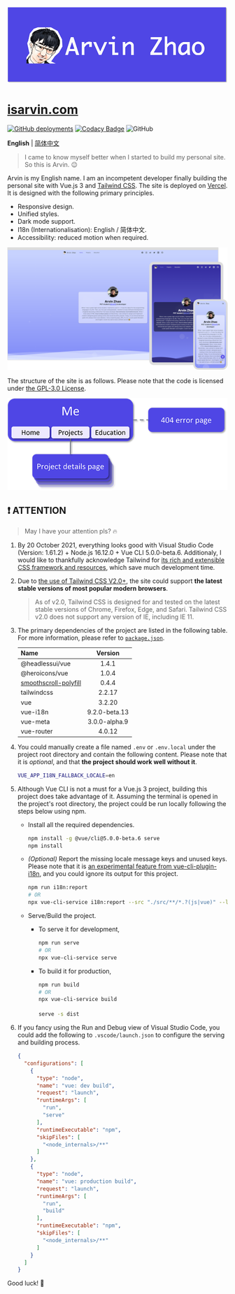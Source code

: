 ![banner.png](./img_README/banner.png)

# [isarvin.com](https://isarvin.com)

[![GitHub deployments](https://img.shields.io/github/deployments/ArvinZJC/isarvin/production?label=Vercel&logo=vercel)](https://isarvin.com)
[![Codacy Badge](https://app.codacy.com/project/badge/Grade/810eda125dbf4b9d96b81e6c34ec26e6)](https://www.codacy.com/gh/ArvinZJC/isarvin/dashboard?utm_source=github.com&amp;utm_medium=referral&amp;utm_content=ArvinZJC/isarvin&amp;utm_campaign=Badge_Grade)
![GitHub](https://img.shields.io/github/license/ArvinZJC/isarvin)

**English** | [简体中文](./README-zhCN.md)

> I came to know myself better when I started to build my personal site. So this is Arvin. 😉

Arvin is my English name. I am an incompetent developer finally building the personal site with Vue.js 3 and [Tailwind CSS](https://tailwindcss.com/). The site is deployed on [Vercel](https://vercel.com/home). It is designed with the following primary principles.

- Responsive design.
- Unified styles.
- Dark mode support.
- I18n (Internationalisation): English / 简体中文.
- Accessibility: reduced motion when required.

![example.png](./img_README/example.png)

The structure of the site is as follows. Please note that the code is licensed under [the GPL-3.0 License](./LICENSE).

![structure.png](./img_README/structure.png)

## ❗ ATTENTION

> May I have your attention pls? 🔥

1. By 20 October 2021, everything looks good with Visual Studio Code (Version: 1.61.2) + Node.js 16.12.0 + Vue CLI 5.0.0-beta.6. Additionaly, I would like to thankfully acknowledge Tailwind for [its rich and extensible CSS framework and resources](https://tailwindcss.com/resources), which save much development time.
2. Due to [the use of Tailwind CSS V2.0+](https://tailwindcss.com/docs/browser-support), the site could support **the latest stable versions of most popular modern browsers**.

    > As of v2.0, Tailwind CSS is designed for and tested on the latest stable versions of Chrome, Firefox, Edge, and Safari. Tailwind CSS v2.0 does not support any version of IE, including IE 11.

3. The primary dependencies of the project are listed in the following table. For more information, please refer to [`package.json`](./package.json).

    | Name | Version |
    | :-- | :--: |
    | @headlessui/vue | 1.4.1 |
    | @heroicons/vue | 1.0.4 |
    | [smoothscroll-polyfill](https://github.com/iamdustan/smoothscroll) | 0.4.4 |
    | tailwindcss | 2.2.17 |
    | vue | 3.2.20 |
    | vue-i18n | 9.2.0-beta.13 |
    | vue-meta | 3.0.0-alpha.9 |
    | vue-router | 4.0.12 |

4. You could manually create a file named `.env` or `.env.local` under the project root directory and contain the following content. Please note that it is *optional*, and that **the project should work well without it**.

    ```sh
    VUE_APP_I18N_FALLBACK_LOCALE=en
    ```

5. Although Vue CLI is not a must for a Vue.js 3 project, building this project does take advantage of it. Assuming the terminal is opened in the project's root directory, the project could be run locally following the steps below using npm.
    - Install all the required dependencies.

        ```sh
        npm install -g @vue/cli@5.0.0-beta.6 serve
        npm install
        ```

    - *(Optional)* Report the missing locale message keys and unused keys. Please note that it is [an experimental feature from vue-cli-plugin-i18n](https://github.com/intlify/vue-cli-plugin-i18n#-features), and you could ignore its output for this project.

        ```sh
        npm run i18n:report
        # OR
        npx vue-cli-service i18n:report --src "./src/**/*.?(js|vue)" --locales "./src/locales/**/*.json"
        ```

    - Serve/Build the project.
        - To serve it for development,

            ```sh
            npm run serve
            # OR
            npx vue-cli-service serve
            ```

        - To build it for production,

            ```sh
            npm run build
            # OR
            npx vue-cli-service build

            serve -s dist
            ```

6. If you fancy using the Run and Debug view of Visual Studio Code, you could add the following to `.vscode/launch.json` to configure the serving and building process.

    ```JSON
    {
      "configurations": [
        {
          "type": "node",
          "name": "vue: dev build",
          "request": "launch",
          "runtimeArgs": [
            "run",
            "serve"
          ],
          "runtimeExecutable": "npm",
          "skipFiles": [
            "<node_internals>/**"
          ]
        },
        {
          "type": "node",
          "name": "vue: production build",
          "request": "launch",
          "runtimeArgs": [
            "run",
            "build"
          ],
          "runtimeExecutable": "npm",
          "skipFiles": [
            "<node_internals>/**"
          ]
        }
      ]
    }
    ```

Good luck! 💖
